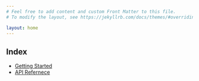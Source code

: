 ```yaml
---
# Feel free to add content and custom Front Matter to this file.
# To modify the layout, see https://jekyllrb.com/docs/themes/#overriding-theme-defaults

layout: home
---
```


## Index

- [Getting Started](getting-started.html)
- [API Refernece](api/index.html)